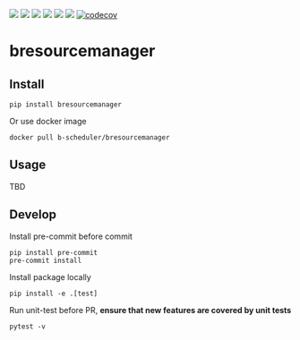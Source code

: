 ![](https://img.shields.io/github/license/b-scheduler/bresourcemanager)
![](https://img.shields.io/github/v/release/b-scheduler/bresourcemanager)
![](https://img.shields.io/docker/image-size/b-scheduler/bresourcemanager)
![](https://img.shields.io/pypi/dm/bresourcemanager)
![](https://img.shields.io/github/last-commit/b-scheduler/bresourcemanager)
![](https://img.shields.io/pypi/pyversions/bresourcemanager)
[![codecov](https://codecov.io/gh/b-scheduler/bresourcemanager/graph/badge.svg?token=RoLd4jaanq)](https://codecov.io/gh/b-scheduler/bresourcemanager)

# bresourcemanager

## Install

`pip install bresourcemanager`

Or use docker image

`docker pull b-scheduler/bresourcemanager`

## Usage

TBD

## Develop

Install pre-commit before commit

```
pip install pre-commit
pre-commit install
```

Install package locally

```
pip install -e .[test]
```

Run unit-test before PR, **ensure that new features are covered by unit tests**

```
pytest -v
```
